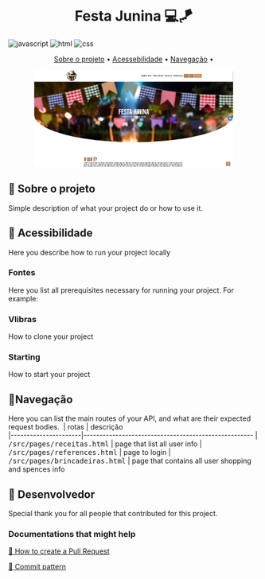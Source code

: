 [JAVASCRIPT__BADGE]: https://img.shields.io/badge/Javascript-000?style=for-the-badge&logo=javascript

[CSS3]:https://img.shields.io/badge/css3-%231572B6.svg?style=for-the-badge&logo=css3&logoColor=white
[HTML5]: https://img.shields.io/badge/html5-%23E34F26.svg?style=for-the-badge&logo=html5&logoColor=white



<h1 align="center" style="font-weight: bold;">Festa Junina 💻🪁</h1>


![javascript][JAVASCRIPT__BADGE]
![html][HTML5]
![css][CSS3]

<p align="center">
 <a href="#about">Sobre o projeto</a> • 
 <a href="#started">Acessebilidade</a> • 
  <a href="#started">Navegação</a> • 
</p>


<p align="center">
    <img src="/src/assets/img/site-printscreen.png" alt="Image Example" width="400px">
</p>

<h2 id="started">📌 Sobre o projeto</h2>

Simple description of what your project do or how to use it.



<h2 id="started">🚀 Acessibilidade</h2>

Here you describe how to run your project locally

<h3>Fontes</h3>

Here you list all prerequisites necessary for running your project. For example:



<h3>Vlibras</h3>

How to clone your project



<h3>Starting</h3>

How to start your project



<h2 id="routes">📍Navegação</h2>

Here you can list the main routes of your API, and what are their expected request bodies.
​
| rotas               | descrição                                          
|----------------------|-----------------------------------------------------
| <kbd>/src/pages/receitas.html</kbd>     | page that list all user info
| <kbd>/src/pages/references.html</kbd>     | page to login
| <kbd>/src/pages/brincadeiras.html</kbd>     | page that contains all user shopping and spences info

<h2 id="colab">🤝 Desenvolvedor</h2>

Special thank you for all people that contributed for this project.


<h3>Documentations that might help</h3>

[📝 How to create a Pull Request](https://www.atlassian.com/br/git/tutorials/making-a-pull-request)

[💾 Commit pattern](https://gist.github.com/joshbuchea/6f47e86d2510bce28f8e7f42ae84c716)